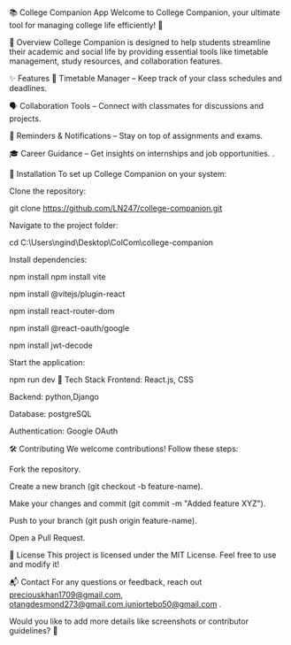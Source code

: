 📚 College Companion App
Welcome to College Companion, your ultimate tool for managing college life efficiently! 🚀

📖 Overview
College Companion is designed to help students streamline their academic and social life by providing essential tools like timetable management, study resources, and collaboration features.

✨ Features
📅 Timetable Manager – Keep track of your class schedules and deadlines.

🗣️ Collaboration Tools – Connect with classmates for discussions and projects.

📢 Reminders & Notifications – Stay on top of assignments and exams.

🎓 Career Guidance – Get insights on internships and job opportunities.
.

🔧 Installation
To set up College Companion on your system:

Clone the repository:

git clone https://github.com/LN247/college-companion.git

Navigate to the project folder:

cd C:\Users\ngind\Desktop\ColCom\college-companion

Install dependencies:

npm install
npm install vite

npm install @vitejs/plugin-react

npm install react-router-dom

npm install @react-oauth/google

npm install jwt-decode

Start the application:

npm run dev
🎨 Tech Stack
Frontend: React.js, CSS

Backend: python,Django

Database: postgreSQL

Authentication: Google OAuth

🛠️ Contributing
We welcome contributions! Follow these steps:

Fork the repository.

Create a new branch (git checkout -b feature-name).

Make your changes and commit (git commit -m "Added feature XYZ").

Push to your branch (git push origin feature-name).

Open a Pull Request.

📜 License
This project is licensed under the MIT License. Feel free to use and modify it!

📬 Contact
For any questions or feedback, reach out preciouskhan1709@gmail.com, otangdesmond273@gmail.com,juniortebo50@gmail.com .

Would you like to add more details like screenshots or contributor guidelines? 🚀
